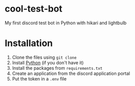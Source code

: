 # cool-test-bot
My first discord test bot in Python with hikari and lightbulb

# Installation
1. Clone the files using `git clone`
2. Install [Python](https://www.python.org/downloads) (if you don't have it)
3. Install the packages from `requirements.txt`
4. Create an application from the discord application portal
5. Put the token in a `.env` file
